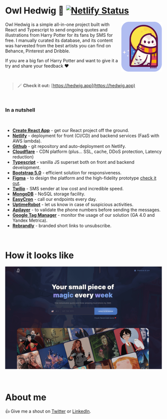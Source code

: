 # Owl Hedwig 🦉 [![Netlify Status](https://api.netlify.com/api/v1/badges/1a67664a-494b-42ea-9732-924d42e3ca55/deploy-status)](https://app.netlify.com/sites/hedwigapp/deploys)

<img src="./public/readme-icon.png" align="right"
     alt="owl hedwig picture" width="130" height="160">

Owl Hedwig is a simple all-in-one project built with React and Typescript to send ongoing quotes and illustrations from Harry Potter for its fans by SMS for free. I manually curated its database, and its content was harvested from the best artists you can find on Behance, Pinterest and Dribble.

If you are a big fan of Harry Potter and want to give it a try and share your feedback ❤️

<br>

> 🪄 **Check it out:** [https://hedwig.app](https://hedwig.app)

<br>

### <strong>In a nutshell</strong>

<br>

* **[Create React App](https://create-react-app.dev/)** - get our React project off the ground.
* **[Netlify](https://www.netlify.com/)** - deployment for front (CI/CD) and backend services (FaaS with AWS lambda).
* **[Github](https://github.com/)** - git repository and auto-deployment on Netlify.
* **[Cloudflare](https://www.cloudflare.com/)** - CDN platform (plus... SSL, cache, DDoS protection, Latency reduction)
* **[Typescript](https://www.typescriptlang.org/)** - vanilla JS superset both on front and backend development.
* **[Bootstrap 5.0](https://getbootstrap.com/)** - efficient solution for responsiveness.
* **[Figma](https://www.figma.com)** - to design the platform and the high-fidelity prototype [check it out](https://www.figma.com/file/UgtmmAWKj3bnREjemiuCYL/Owl-Hedwig?node-id=0%3A1).
* **[Twilio](https://www.twilio.com/)** - SMS sender at low cost and incredible speed.
* **[MongoDB](https://www.mongodb.com/3)** - NoSQL storage facility.
* **[EasyCron](https://www.easycron.com)** - call our endpoints every day.
* **[UptimeRobot](https://uptimerobot.com/)** - let us know in case of suspicious activities.
* **[Apilayer](https://apilayer.com/)** - to validate the phone numbers before sending the messages.
* **[Google Tag Manager](https://marketingplatform.google.com/intl/en_uk/about/tag-manager/)** - monitor the usage of our solution (GA 4.0 and Yandex Metrica).
* **[Rebrandly](https://www.rebrandly.com/)** - branded short links to unsubscribe.

<br>

# How it looks like

![Owl hedwig picture](./public/readme-preview.png)

<br>

# About me

👍 Give me a shout on [Twitter](https://twitter.com/gustavotdsilva) or [LinkedIn](https://www.linkedin.com/in/gustavotoledosilva/).